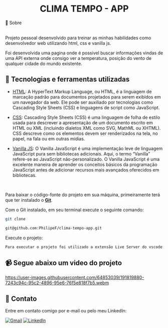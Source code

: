 <div align="center">
<h1> CLIMA TEMPO - APP </h1>
</div>
   📃 Sobre
<br>
<br>

Projeto pessoal desenvolvido para treinar as minhas habilidades como desenvolvedor web utilizando html, css e vanilla js. <p> Foi desenvolvida uma pagina onde é possivel buscar informações vindas de uma API externa onde consigo ver a temperatura, posição do vento de qualquer cidade do mundo existente.
<br>
## 🚀 Tecnologias e ferramentas utilizadas

- [HTML](https://en.wikipedia.org/wiki/HTML): A HyperText Markup Language, ou HTML, é a linguagem de marcação padrão para documentos projetados para serem exibidos em um navegador da web. Ele pode ser auxiliado por tecnologias como Cascading Style Sheets (CSS) e linguagens de script como JavaScript.


- [CSS](https://developer.mozilla.org/en-US/docs/Web/CSS): Cascading Style Sheets (CSS) é uma linguagem de folha de estilo usada para descrever a apresentação de um documento escrito em HTML ou XML (incluindo dialetos XML como SVG, MathML ou XHTML). CSS descreve como os elementos devem ser renderizados na tela, no papel, na fala ou em outras mídias.

- [Vanilla JS](https://kinsta.com/pt/base-de-conhecimento/o-que-e-javascript/#vanilla-javascript): O Vanilla JavaScript é uma implementação leve de linguagem JavaScript pura sem bibliotecas adicionais. Aqui, o termo “Vanilla” refere-se ao JavaScript não-personalizado. O Vanilla JavaScript é uma excelente maneira de aprender os conceitos básicos da programação JavaScript antes de adicionar recursos mais avançados oferecidos em bibliotecas.

<br>

Para baixar o código-fonte do projeto em sua máquina, primeiramente terá que ter instalado o [**Git**](https://git-scm.com/).

Com o Git instalado, em seu terminal execute o seguinte comando:

```bash
git clone  

git@github.com:PhilipeF/clima-tempo-app.git
```

Execute o projeto:

```
Para executar o projeto foi utilizado a extensão Live Server do vscode
```

<h2>📹 Segue abaixo um video do projeto</h2>

https://user-images.githubusercontent.com/64853039/191819880-7243c94c-95c2-4896-95e6-76f5e818f7b5.webm


## 📲 Contato

Entre em contato comigo por e-mail ou pelo meu LinkedIn:

<a href="mailto:philipsferreiraa@gmail.com"><img src="https://img.shields.io/badge/Gmail-D14836?style=for-the-badge&logo=gmail&logoColor=white" alt="Gmail"/></a>
<a href="https://www.linkedin.com/in/philipe-ferreira-60696388/"><img src="https://img.shields.io/badge/linkedin%20-%230077B5.svg?&style=for-the-badge&logo=linkedin&logoColor=white" alt="LinkedIn"/></a>



